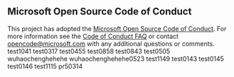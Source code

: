## Microsoft Open Source Code of Conduct
This project has adopted the [Microsoft Open Source Code of Conduct](https://opensource.microsoft.com/codeofconduct/).
For more information see the [Code of Conduct FAQ](https://opensource.microsoft.com/codeofconduct/faq/) or contact [opencode@microsoft.com](mailto:opencode@microsoft.com) with any additional questions or comments.
test1041
test0317
test0455
test0858
test0843
test0505
wuhaochenghehehe
wuhaochenghehehe0523
test1149
test0143
test0145
test0146
test1115
pr50314
